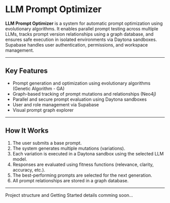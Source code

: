 # LLM Prompt Optimizer

**LLM Prompt Optimizer** is a system for automatic prompt optimization using evolutionary algorithms. It enables parallel prompt testing across multiple LLMs, tracks prompt version relationships using a graph database, and ensures safe execution in isolated environments via Daytona sandboxes. Supabase handles user authentication, permissions, and workspace management.

---

## Key Features

- Prompt generation and optimization using evolutionary algorithms (Genetic Algorithm - GA)
- Graph-based tracking of prompt mutations and relationships (Neo4j)   
- Parallel and secure prompt evaluation using Daytona sandboxes   
- User and role management via Supabase  
- Visual prompt graph explorer  

---

## How It Works

1. The user submits a base prompt.  
2. The system generates multiple mutations (variations).  
3. Each variation is executed in a Daytona sandbox using the selected LLM model.  
4. Responses are evaluated using fitness functions (relevance, clarity, accuracy, etc.).  
5. The best-performing prompts are selected for the next generation.  
6. All prompt relationships are stored in a graph database.  

---

Project structure and Getting Started details comming soon...
